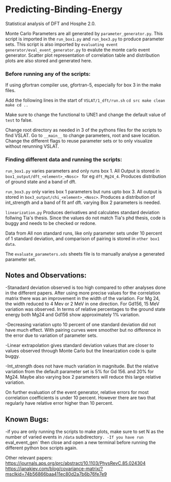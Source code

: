# Predicting-Binding-Energy
Statistical analysis of DFT and Hosphe 2.0. 

Monte Carlo Parameters are all generated by `parameter_generator.py`. This script is imported in the `run_box1.py` and `run_box3.py` to produce parameter sets. This script is also imported by `evaluating event generator/eval_event_generator.py` to evalute the monte carlo event generator. Scatter plot representation of correlation table and distribution plots are also stored and generated here. 

### Before running any of the scripts:
If using gfortran compiler use, gfortran-5, especially for box 3 in the make files.

Add the following lines in the start of `VSLAT/1_dft/run.sh` 
`
cd src
make clean
make
cd .. `

Make sure to change the functional to UNE1 and change the default value of `test` to false. 

Change root directory as needed in 3 of the pythons files for the scripts to find VSLAT. Go to `__main__` to change parameters, root and save location. Change the different flags to reuse parameter sets or to only visualize without rerunning VSLAT.  

### Finding different data and running the scripts:
`run_box1.py` varies parameters and only runs box 1. All Output is stored in `box1_output/dft_<element>_<Nosc> ` for eg `dft_Mg24_4`. Produces distribution of ground state and a band of dft.

`run_box3.py` only varies box 1 parameters but runs upto box 3. All output is stored in `box3_output/chi_<element>_<Nosc>`. Produces a distribution of int_strength and a band of fit anf dft. varying Box 2 parameters is needed.

`linearization.py` Produces derivatives and calculates standard deviation follwing Tia's thesis. Since the values do not match Tia's phd thesis, code is buggy and needs to be checked or redone.

Data from All non standard runs, like only parameter sets under 10 percent of 1 standard deviation, and comparison of pairing  is stored in `other box1 data`.

The `evaluate_parameters.ods` sheets file is to manually analyse a generated parameter set.

## Notes and Observations:
-Stanadard deviation observed is too high compared to other analyses done in the different papers. After using more precise values for the correlation matrix there was an improvement in the width of the variation. For Mg 24, the width reduced to 4 Mev or 2 MeV in one direction. For Gd156, 15 MeV variation was observed. In terms of relative percentages to the ground state energy both Mg24 and Gd156 show approximately 1% variation. 

-Decreasing variation upto 10 percent of one standard deviation did not have much effect. With pairing curves were smoother but no difference in the error due to variation of parameter sets.

-Linear extrapolation  gives standard deviation values that are closer to values observed through Monte Carlo but the linearization code is quite buggy.

-Int_strength does not have much variation in magnitude. But the relative variation from the default parameter set is 5% for Gd 156. and 20% for Mg24. Maybe also varying box 2 parameters will reduce this large relative variation. 

On further evaluation of the event generator, relative errors for most correlation coefficients is under 10 percent. However there are two that regularly have relative error higher than 10 percent.

## Known Bugs: 
-if you are only running the scripts to make plots, make sure to set N as the number of varied events in `/data` subdirectory`.
-If you have run `eval_event_gen` then close and open a new terminal before running the different python box scripts again.

Other relevant papers:
https://journals.aps.org/prc/abstract/10.1103/PhysRevC.85.024304
https://janakiev.com/blog/covariance-matrix/?msclkid=74b56866baa411ec80d2a7b6b76fe7e9
